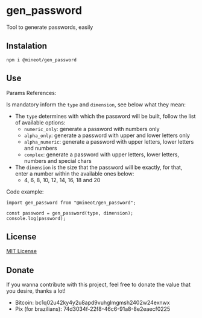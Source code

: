 # gen_password

Tool to generate passwords, easily

## Instalation

```
npm i @mineot/gen_password
```

## Use

Params References:

Is mandatory inform the `type` and `dimension`, see below what they mean:

- The `type` determines with which the password will be built, follow the list of available options:
  - `numeric_only`: generate a password with numbers only
  - `alpha_only`: generate a password with upper and lower letters only
  - `alpha_numeric`: generate a password with upper letters, lower letters and numbers
  - `complex`: generate a password with upper letters, lower letters, numbers and special chars
- The `dimension` is the size that the password will be exactly, for that, enter a number within the available ones below:
  - 4, 6, 8, 10, 12, 14, 16, 18 and 20

Code example:

```
import gen_password from "@mineot/gen_password";

const password = gen_password(type, dimension);
console.log(password);
```

## License

[MIT License](./LICENSE)

## Donate

If you wanna contribute with this project, feel free to donate the value that you desire, thanks a lot!

- Bitcoin: bc1q02u42ky4y2u8apd9vuhglmgmsh2402w24exnwx
- Pix (for brazilians): 74d3034f-22f8-46c6-91a8-8e2eaecf0225
